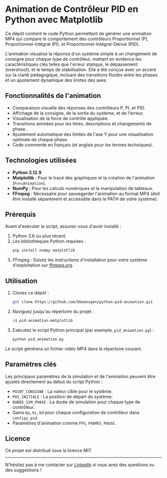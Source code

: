 # Animation de Contrôleur PID en Python avec Matplotlib

Ce dépôt contient le code Python permettant de générer une animation MP4 qui compare le comportement des contrôleurs Proportionnel (P), Proportionnel-Intégral (PI), et Proportionnel-Intégral-Dérivé (PID).

L'animation visualise la réponse d'un système simple à un changement de consigne pour chaque type de contrôleur, mettant en évidence les caractéristiques clés telles que l'erreur statique, le dépassement (overshoot), et le temps de stabilisation. Elle a été conçue avec un accent sur la clarté pédagogique, incluant des transitions fluides entre les phases et un ajustement dynamique des limites des axes.

## Fonctionnalités de l'animation

*   Comparaison visuelle des réponses des contrôleurs P, PI, et PID.
*   Affichage de la consigne, de la sortie du système, et de l'erreur.
*   Visualisation de la force de contrôle appliquée.
*   Transitions animées pour les titres, descriptions et changements de phase.
*   Ajustement automatique des limites de l'axe Y pour une visualisation optimale de chaque phase.
*   Code commenté en français (et anglais pour les termes techniques).

## Technologies utilisées

*   **Python 3.12.9**
*   **Matplotlib** : Pour le tracé des graphiques et la création de l'animation (`FuncAnimation`).
*   **NumPy** : Pour les calculs numériques et la manipulation de tableaux.
*   **FFmpeg** : Nécessaire pour sauvegarder l'animation au format MP4 (doit être installé séparément et accessible dans le PATH de votre système).

## Prérequis

Avant d'exécuter le script, assurez-vous d'avoir installé :

1.  Python 3.6 ou plus récent.
2.  Les bibliothèques Python requises :
    ```bash
    pip install numpy matplotlib
    ```
3.  FFmpeg : Suivez les instructions d'installation pour votre système d'exploitation sur [ffmpeg.org](https://ffmpeg.org/download.html).

## Utilisation

1.  Clonez ce dépôt :
    ```bash
    git clone https://github.com/bkoensgen/python-pid-animation.git
    ```

2.  Naviguez jusqu'au répertoire du projet :
    ```bash
    cd pid-animation-matplotlib
    ```

3.  Exécutez le script Python principal (par exemple, `pid_animation.py`) :
    ```bash
    python pid_animation.py
    ```

Le script générera un fichier vidéo MP4 dans le répertoire courant.

## Paramètres clés

Les principaux paramètres de la simulation et de l'animation peuvent être ajustés directement au début du script Python :

*   `POINT_CONSIGNE` : La valeur cible pour le système.
*   `POS_INITIALE` : La position de départ du système.
*   `DUREE_SIM_PHASE` : La durée de simulation pour chaque type de contrôleur.
*   Gains `Kp`, `Ki`, `Kd` pour chaque configuration de contrôleur dans `configs_pid`.
*   Paramètres d'animation comme `FPS`, `FRAMES_PAUSE`.

## Licence

Ce projet est distribué sous la licence MIT. 

---

N'hésitez pas à me contacter sur [LinkedIn](https://www.linkedin.com/in/benjamin-koensgen-6459711b1) si vous avez des questions ou des suggestions !
